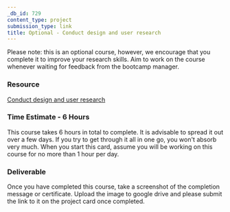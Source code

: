 ```yaml
---
_db_id: 729
content_type: project
submission_type: link
title: Optional - Conduct design and user research
---
```


Please note: this is an optional course, however, we encourage that you complete it to improve your research skills. Aim to work on the course whenever waiting for feedback from the bootcamp manager.

### Resource
[Conduct design and user research](https://openclassrooms.com/en/courses/4555276-conduct-design-and-user-research)

### Time Estimate - 6 Hours
This course takes 6 hours in total to complete. It is advisable to spread it out over a few days. If you try to get through it all in one go, you won't absorb very much.
When you start this card, assume you will be working on this course for no more than 1 hour per day.

### Deliverable
Once you have completed this course, take a screenshot of the completion message or certificate. Upload the image to google drive and please submit the link to it on the project card once completed.
